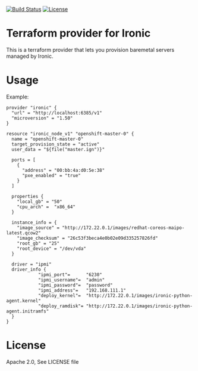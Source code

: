 [![Build Status](https://travis-ci.org/metalkube/terraform-provider-ironic.svg?branch=master)](https://travis-ci.org/metalkube/terraform-provider-ironic) [![License](https://img.shields.io/badge/License-Apache%202.0-blue.svg)](https://opensource.org/licenses/Apache-2.0)

# Terraform provider for Ironic

This is a terraform provider that lets you provision baremetal servers managed by Ironic.

# Usage

Example:

```
provider "ironic" {
  "url" = "http://localhost:6385/v1"
  "microversion" = "1.50"
}

resource "ironic_node_v1" "openshift-master-0" {
  name = "openshift-master-0"
  target_provision_state = "active"
  user_data = "${file("master.ign")}"

  ports = [
    {
      "address" = "00:bb:4a:d0:5e:38"
      "pxe_enabled" = "true"
    }
  ]

  properties {
    "local_gb" = "50"
    "cpu_arch" =  "x86_64"
  }

  instance_info = {
    "image_source" = "http://172.22.0.1/images/redhat-coreos-maipo-latest.qcow2"
    "image_checksum" = "26c53f3beca4e0b02e09d335257826fd"
    "root_gb" = "25"
    "root_device" = "/dev/vda"
  }

  driver = "ipmi"
  driver_info {
			"ipmi_port"=      "6230"
			"ipmi_username"=  "admin"
			"ipmi_password"=  "password"
			"ipmi_address"=   "192.168.111.1"
			"deploy_kernel"=  "http://172.22.0.1/images/ironic-python-agent.kernel"
			"deploy_ramdisk"= "http://172.22.0.1/images/ironic-python-agent.initramfs"
  }
}
```

# License

Apache 2.0, See LICENSE file
